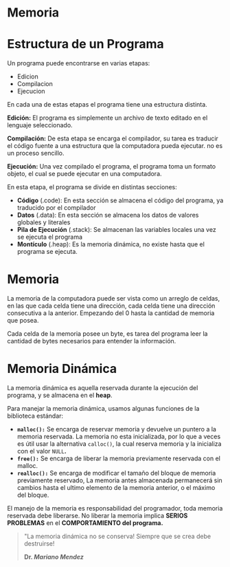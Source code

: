 # Memoria

# Estructura de un Programa

Un programa puede encontrarse en varias etapas:

- Edicion
- Compilacion
- Ejecucion

En cada una de estas etapas el programa tiene una estructura distinta.

**Edición:** El programa es simplemente un archivo de texto editado en el lenguaje seleccionado.

**Compilación:** De esta etapa se encarga el compilador, su tarea es traducir el código fuente a una estructura que la computadora pueda ejecutar. no es un proceso sencillo.

**Ejecución:** Una vez compilado el programa, el programa toma un formato objeto, el cual se puede ejecutar en una computadora. 

En esta etapa, el programa se divide en distintas secciones:

- **Código** (.code): En esta sección se almacena el código del programa, ya traducido por el compilador
- **Datos** (.data): En esta sección se almacena los datos de valores globales y literales
- **Pila de Ejecución** (.stack): Se almacenan las variables locales una vez se ejecuta el programa
- **Montículo** (.heap): Es la memoria dinámica, no existe hasta que el programa se ejecuta.

# Memoria

La memoria de la computadora puede ser vista como un arreglo de celdas, en las que cada celda tiene una dirección, cada celda tiene una dirección consecutiva a la anterior. Empezando del 0 hasta la cantidad de memoria que posea.

Cada celda de la memoria posee un byte, es tarea del programa leer la cantidad de bytes necesarios para entender la información.

# Memoria Dinámica

La memoria dinámica es aquella reservada durante la ejecución del programa, y se almacena en el **heap**.

Para manejar la memoria dinámica, usamos algunas funciones de la biblioteca estándar:

- **`malloc():`** Se encarga de reservar memoria y devuelve un puntero a la memoria reservada. La memoria no esta inicializada, por lo que a veces es útil usar la alternativa `calloc()`, la cual reserva memoria y la inicializa con el valor `NULL`**.**
- **`free():`** Se encarga de liberar la memoria previamente reservada con el malloc.
- **`realloc():`** Se encarga de modificar el tamaño del bloque de memoria previamente reservado, La memoria antes almacenada permanecerá sin cambios hasta el ultimo elemento de la memoria anterior, o el máximo del bloque.

El manejo de la memoria es responsabilidad del programador, toda memoria reservada debe liberarse. No liberar la memoria implica **SERIOS PROBLEMAS** en el **COMPORTAMIENTO del programa.**

> "La memoria dinámica no se conserva! Siempre que se crea debe destruirse!
> 
> 
> **Dr. *Mariano Mendez***
>